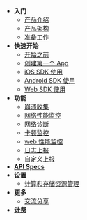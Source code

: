 - **入门**
  - [产品介绍](getstarted/intro.md)
  - [产品架构](getstarted/arch.md)
  - [准备工作](getstarted/ready.md)
- **快速开始**
  - [开始之前](quickstart/prerequisite.md)
  - [创建第一个 App](quickstart/init.md)
  - [iOS SDK 使用](quickstart/objc-sdk.md)
  - [Android SDK 使用](quickstart/android-sdk.md)
  - [Web SDK 使用](quickstart/web-sdk.md)
- **功能**
  - [崩溃收集](features/crash.md)
  - [网络性能监控](features/httpmonitor.md)
  - [网络诊断](features/netdiag.md)
  - [卡顿监控](features/lag.md)
  - [web 性能监控](features/webperformance.md)
  - [日志上报](features/logger.md)
  - [自定义上报](features/udf.md)
- [**API Specs**](api/spec.md)
- [**设置**](settings/settings.md)
  - [计算和存储资源管理](settings/resources.md)
- **更多**
  - [交流分享](links/sharing.md)
- [**计费**](price/price.md)
